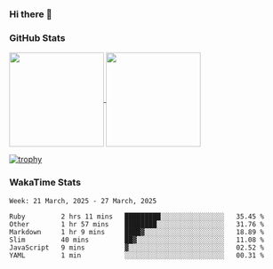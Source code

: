 ### Hi there 👋

### GitHub Stats

<a href="https://github.com/anuraghazra/github-readme-stats">
  <img align="center" height="170px" src="https://github-readme-stats.vercel.app/api/top-langs/?username=tksfjt1024&layout=compact&count_private=true&show_icons=true&show_icons=true&theme=graywhite" />
</a>
<a href="https://github.com/anuraghazra/github-readme-stats">
  <img align="center" height="170px" src="https://github-readme-stats.vercel.app/api?username=tksfjt1024&count_private=true&show_icons=true&show_icons=true&theme=graywhite" />
</a>

[![trophy](https://github-profile-trophy.vercel.app/?username=tksfjt1024)](https://github.com/ryo-ma/github-profile-trophy)

### WakaTime Stats

<!--START_SECTION:waka-->
```text
Week: 21 March, 2025 - 27 March, 2025

Ruby         2 hrs 11 mins   █████████░░░░░░░░░░░░░░░░   35.45 % 
Other        1 hr 57 mins    ████████░░░░░░░░░░░░░░░░░   31.76 % 
Markdown     1 hr 9 mins     ████▓░░░░░░░░░░░░░░░░░░░░   18.89 % 
Slim         40 mins         ██▓░░░░░░░░░░░░░░░░░░░░░░   11.08 % 
JavaScript   9 mins          ▓░░░░░░░░░░░░░░░░░░░░░░░░   02.52 % 
YAML         1 min           ░░░░░░░░░░░░░░░░░░░░░░░░░   00.31 % 
```
<!--END_SECTION:waka-->
